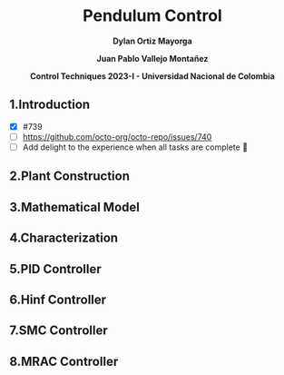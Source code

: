 <div align="center">
<h1> Pendulum Control</h1> 
<p>
 
  **Dylan Ortiz Mayorga**
 
  **Juan Pablo Vallejo Montañez**
 
  **Control Techniques 2023-I - Universidad Nacional de Colombia**
</p>
 
</div>

<div align="left">
 <h2> 1.Introduction </h2> 
 
- [x] #739
- [ ] https://github.com/octo-org/octo-repo/issues/740
- [ ] Add delight to the experience when all tasks are complete :tada:
 <h2> 2.Plant Construction</h2>
 <h2> 3.Mathematical Model </h2>
 <h2> 4.Characterization</h2>
 <h2> 5.PID Controller</h2>
 <h2> 6.Hinf Controller</h2>
 <h2> 7.SMC Controller</h2>
 <h2> 8.MRAC Controller</h2>

 
</div>



